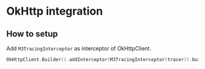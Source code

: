 # OkHttp integration

## How to setup

Add `M3TracingInterceptor` as interceptor of OkHttpClient.

```kotlin
OkHttpClient.Builder().addInterceptor(M3TracingInterceptor(tracer)).build()
```
